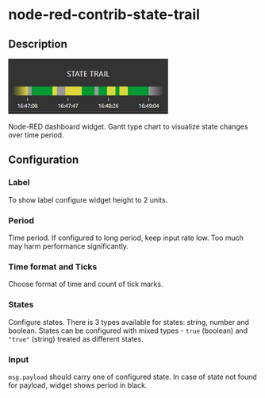 # node-red-contrib-state-trail

## Description
![node-red-contrib-ui-state-trail.JPG](images/node-red-contrib-ui-state-trail.JPG)

Node-RED dashboard widget. Gantt type chart to visualize state changes over time period.

## Configuration
### Label
To show label configure widget height to 2 units. 
  
### Period
Time period. If configured to long period, keep input rate low. Too much may harm performance significantly.
        

### Time format and Ticks
Choose format of time and count of tick marks.
     
### States
Configure states. There is 3 types available for states: string, number and boolean. 
States can be configured with mixed types - <code>true</code> (boolean) and <code>"true"</code> (string) treated as different states. 

### Input
        
<code>msg.payload</code> should carry one of configured state. In case of state not found for payload, widget shows period in black. 
